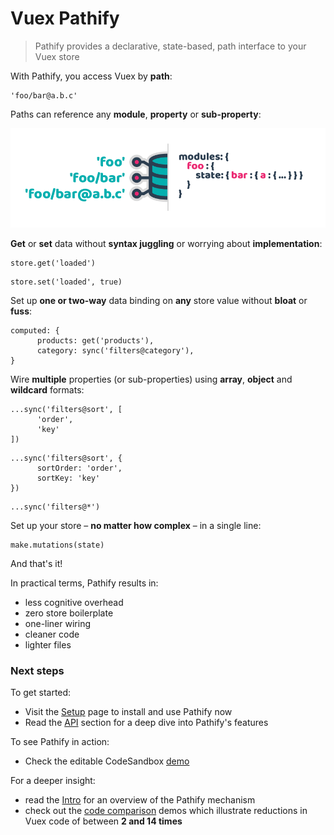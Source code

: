 <a id="home" style="position: absolute; top: 0"></a>

# Vuex Pathify

> Pathify provides a declarative, state-based, path interface to your Vuex store

With Pathify, you access Vuex by **path**:

```pathify
'foo/bar@a.b.c'
```

Paths can reference any **module**, **property** or **sub-property**:

![pathify-diagram](assets/img/readme/pathify-diagram.png)


**Get** or **set** data without **syntax juggling** or worrying about **implementation**:

```pathify
store.get('loaded')
```
```pathify
store.set('loaded', true)
```


Set up **one or two-way** data binding on **any** store value without **bloat** or **fuss**:

```pathify
computed: {
      products: get('products'),
      category: sync('filters@category'),
}
```



Wire **multiple** properties (or sub-properties) using **array**, **object** and **wildcard** formats:

```pathify
...sync('filters@sort', [
      'order', 
      'key'
])
```
```pathify
...sync('filters@sort', {
      sortOrder: 'order',
      sortKey: 'key'
})
```
```pathify
...sync('filters@*')
```


Set up your store – **no matter how complex** – in a single line:

```pathify
make.mutations(state)
```

And that's it!

In practical terms, Pathify results in:

- less cognitive overhead
- zero store boilerplate
- one-liner wiring
- cleaner code
- lighter files

### Next steps

To get started:

- Visit the [Setup](/guide/setup.md) page to install and use Pathify now
- Read the [API](/api) section for a deep dive into Pathify's features

To see Pathify in action:

- Check the editable CodeSandbox [demo](https://codesandbox.io/s/github/davestewart/vuex-pathify/tree/master/demo)

For a deeper insight:
 
- read the [Intro](/guide/intro.md) for an overview of the Pathify mechanism
- check out the [code comparison](https://codesandbox.io/s/github/davestewart/vuex-pathify/tree/master/demo?initialpath=code) demos which illustrate reductions in Vuex code of between **2 and 14 times** 